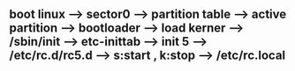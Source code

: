## boot linux --> sector0 --> partition table --> active partition --> bootloader --> load kerner --> /sbin/init --> etc-inittab --> init 5 --> /etc/rc.d/rc5.d --> s:start , k:stop --> /etc/rc.local
